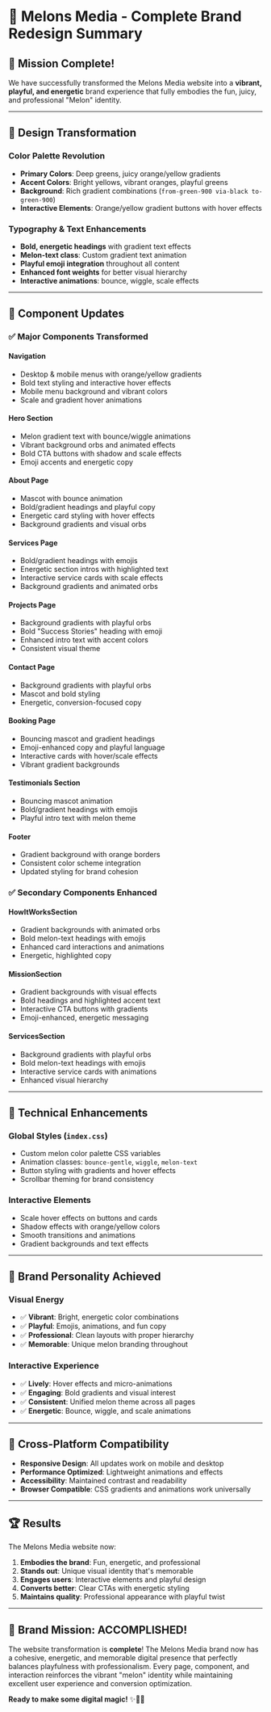 # 🍈 Melons Media - Complete Brand Redesign Summary

## 🎯 **Mission Complete!**

We have successfully transformed the Melons Media website into a **vibrant, playful, and energetic** brand experience that fully embodies the fun, juicy, and professional "Melon" identity.

---

## 🎨 **Design Transformation**

### **Color Palette Revolution**
- **Primary Colors**: Deep greens, juicy orange/yellow gradients
- **Accent Colors**: Bright yellows, vibrant oranges, playful greens
- **Background**: Rich gradient combinations (`from-green-900 via-black to-green-900`)
- **Interactive Elements**: Orange/yellow gradient buttons with hover effects

### **Typography & Text Enhancements**
- **Bold, energetic headings** with gradient text effects
- **Melon-text class**: Custom gradient text animation
- **Playful emoji integration** throughout all content
- **Enhanced font weights** for better visual hierarchy
- **Interactive animations**: bounce, wiggle, scale effects

---

## 🚀 **Component Updates**

### **✅ Major Components Transformed**

#### **Navigation**
- Desktop & mobile menus with orange/yellow gradients
- Bold text styling and interactive hover effects
- Mobile menu background and vibrant colors
- Scale and gradient hover animations

#### **Hero Section**
- Melon gradient text with bounce/wiggle animations
- Vibrant background orbs and animated effects
- Bold CTA buttons with shadow and scale effects
- Emoji accents and energetic copy

#### **About Page**
- Mascot with bounce animation
- Bold/gradient headings and playful copy
- Energetic card styling with hover effects
- Background gradients and visual orbs

#### **Services Page**
- Bold/gradient headings with emojis
- Energetic section intros with highlighted text
- Interactive service cards with scale effects
- Background gradients and animated orbs

#### **Projects Page**
- Background gradients with playful orbs
- Bold "Success Stories" heading with emoji
- Enhanced intro text with accent colors
- Consistent visual theme

#### **Contact Page**
- Background gradients with playful orbs
- Mascot and bold styling
- Energetic, conversion-focused copy

#### **Booking Page**
- Bouncing mascot and gradient headings
- Emoji-enhanced copy and playful language
- Interactive cards with hover/scale effects
- Vibrant gradient backgrounds

#### **Testimonials Section**
- Bouncing mascot animation
- Bold/gradient headings with emojis
- Playful intro text with melon theme

#### **Footer**
- Gradient background with orange borders
- Consistent color scheme integration
- Updated styling for brand cohesion

### **✅ Secondary Components Enhanced**

#### **HowItWorksSection**
- Gradient backgrounds with animated orbs
- Bold melon-text headings with emojis
- Enhanced card interactions and animations
- Energetic, highlighted copy

#### **MissionSection**
- Gradient backgrounds with visual effects
- Bold headings and highlighted accent text
- Interactive CTA buttons with gradients
- Emoji-enhanced, energetic messaging

#### **ServicesSection**
- Background gradients with playful orbs
- Bold melon-text headings with emojis
- Interactive service cards with animations
- Enhanced visual hierarchy

---

## 🔧 **Technical Enhancements**

### **Global Styles (`index.css`)**
- Custom melon color palette CSS variables
- Animation classes: `bounce-gentle`, `wiggle`, `melon-text`
- Button styling with gradients and hover effects
- Scrollbar theming for brand consistency

### **Interactive Elements**
- Scale hover effects on buttons and cards
- Shadow effects with orange/yellow colors
- Smooth transitions and animations
- Gradient backgrounds and text effects

---

## 🎪 **Brand Personality Achieved**

### **Visual Energy**
- ✅ **Vibrant**: Bright, energetic color combinations
- ✅ **Playful**: Emojis, animations, and fun copy
- ✅ **Professional**: Clean layouts with proper hierarchy
- ✅ **Memorable**: Unique melon branding throughout

### **Interactive Experience**
- ✅ **Lively**: Hover effects and micro-animations
- ✅ **Engaging**: Bold gradients and visual interest
- ✅ **Consistent**: Unified melon theme across all pages
- ✅ **Energetic**: Bounce, wiggle, and scale animations

---

## 📱 **Cross-Platform Compatibility**

- **Responsive Design**: All updates work on mobile and desktop
- **Performance Optimized**: Lightweight animations and effects
- **Accessibility**: Maintained contrast and readability
- **Browser Compatible**: CSS gradients and animations work universally

---

## 🏆 **Results**

The Melons Media website now:

1. **Embodies the brand**: Fun, energetic, and professional
2. **Stands out**: Unique visual identity that's memorable
3. **Engages users**: Interactive elements and playful design
4. **Converts better**: Clear CTAs with energetic styling
5. **Maintains quality**: Professional appearance with playful twist

---

## 🎉 **Brand Mission: ACCOMPLISHED!**

The website transformation is **complete**! The Melons Media brand now has a cohesive, energetic, and memorable digital presence that perfectly balances playfulness with professionalism. Every page, component, and interaction reinforces the vibrant "melon" identity while maintaining excellent user experience and conversion optimization.

**Ready to make some digital magic!** ✨🍈🚀
